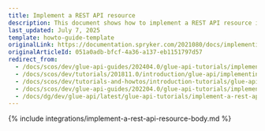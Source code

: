 ```yaml
---
title: Implement a REST API resource
description: This document shows how to implement a REST API resource in your project.
last_updated: July 7, 2025
template: howto-guide-template
originalLink: https://documentation.spryker.com/2021080/docs/implementing-rest-api-resource
originalArticleId: 051a0adb-bfcf-4a36-a137-eb1151797d57
redirect_from:
  - /docs/scos/dev/glue-api-guides/202404.0/glue-api-tutorials/implement-a-rest-api-resource.html
  - /docs/scos/dev/tutorials/201811.0/introduction/glue-api/implementing-a-rest-api-resource.html
  - /docs/scos/dev/tutorials-and-howtos/introduction-tutorials/glue-api/implementing-a-rest-api-resource.html
  - /docs/scos/dev/glue-api-guides/202204.0/glue-api-tutorials/implement-a-rest-api-resource.html
  - /docs/dg/dev/glue-api/latest/glue-api-tutorials/implement-a-rest-api-resource.html
---
```


{% include integrations/implement-a-rest-api-resource-body.md %}
